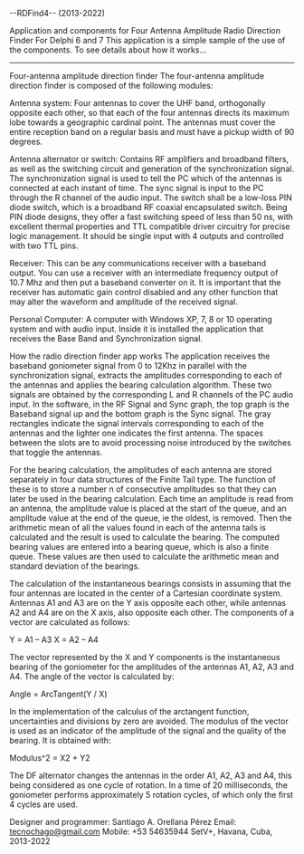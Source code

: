 --RDFind4-- (2013-2022)

Application and components for Four Antenna Amplitude Radio Direction Finder
For Delphi 6 and 7
This application is a simple sample of the use of the components.
To see details about how it works...

______________________________________

Four-antenna amplitude direction finder
The four-antenna amplitude direction finder is composed of the following modules:

Antenna system: Four antennas to cover the UHF band, orthogonally opposite each other, so that each of the four antennas directs its maximum lobe towards a geographic cardinal point. The antennas must cover the entire reception band on a regular basis and must have a pickup width of 90 degrees.

Antenna alternator or switch: Contains RF amplifiers and broadband filters, as well as the switching circuit and generation of the synchronization signal. The synchronization signal is used to tell the PC which of the antennas is connected at each instant of time. The sync signal is input to the PC through the R channel of the audio input. The switch shall be a low-loss PIN diode switch, which is a broadband RF coaxial encapsulated switch. Being PIN diode designs, they offer a fast switching speed of less than 50 ns, with excellent thermal properties and TTL compatible driver circuitry for precise logic management. It should be single input with 4 outputs and controlled with two TTL pins.

Receiver: This can be any communications receiver with a baseband output. You can use a receiver with an intermediate frequency output of 10.7 Mhz and then put a baseband converter on it. It is important that the receiver has automatic gain control disabled and any other function that may alter the waveform and amplitude of the received signal.

Personal Computer: A computer with Windows XP, 7, 8 or 10 operating system and with audio input. Inside it is installed the application that receives the Base Band and Synchronization signal.

How the radio direction finder app works
The application receives the baseband goniometer signal from 0 to 12Khz in parallel with the synchronization signal, extracts the amplitudes corresponding to each of the antennas and applies the bearing calculation algorithm. These two signals are obtained by the corresponding L and R channels of the PC audio input.
In the software, in the RF Signal and Sync graph, the top graph is the Baseband signal up and the bottom graph is the Sync signal. The gray rectangles indicate the signal intervals corresponding to each of the antennas and the lighter one indicates the first antenna. The spaces between the slots are to avoid processing noise introduced by the switches that toggle the antennas.

For the bearing calculation, the amplitudes of each antenna are stored separately in four data structures of the Finite Tail type. The function of these is to store a number n of consecutive amplitudes so that they can later be used in the bearing calculation. Each time an amplitude is read from an antenna, the amplitude value is placed at the start of the queue, and an amplitude value at the end of the queue, ie the oldest, is removed.
Then the arithmetic mean of all the values ​​found in each of the antenna tails is calculated and the result is used to calculate the bearing. The computed bearing values ​​are entered into a bearing queue, which is also a finite queue. These values ​​are then used to calculate the arithmetic mean and standard deviation of the bearings.

The calculation of the instantaneous bearings consists in assuming that the four antennas are located in the center of a Cartesian coordinate system. Antennas A1 and A3 are on the Y axis opposite each other, while antennas A2 and A4 are on the X axis, also opposite each other. The components of a vector are calculated as follows:

  Y = A1 – A3        X = A2 – A4
  
The vector represented by the X and Y components is the instantaneous bearing of the goniometer for the amplitudes of the antennas A1, A2, A3 and A4. The angle of the vector is calculated by:

  Angle = ArcTangent(Y / X)

In the implementation of the calculus of the arctangent function, uncertainties and divisions by zero are avoided.
The modulus of the vector is used as an indicator of the amplitude of the signal and the quality of the bearing. It is obtained with:

  Modulus^2 = X2 + Y2

The DF alternator changes the antennas in the order A1, A2, A3 and A4, this being considered as one cycle of rotation. In a time of 20 milliseconds, the goniometer performs approximately 5 rotation cycles, of which only the first 4 cycles are used.

Designer and programmer: Santiago A. Orellana Pérez
Email: tecnochago@gmail.com
Mobile: +53 54635944
SetV+, Havana, Cuba, 2013-2022